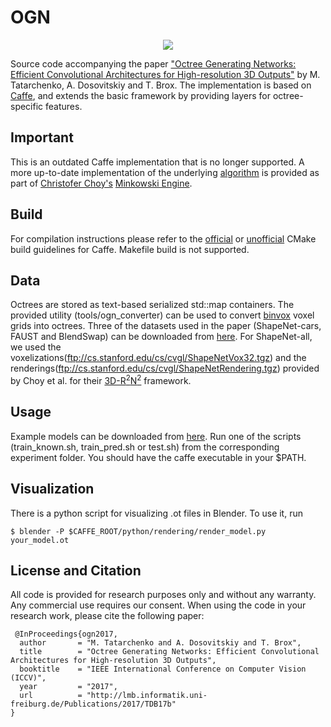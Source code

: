 # OGN

<p align="center"> 
<img src="https://github.com/mtatarchenko/ogn/blob/master/thumbnail.png">
</p>

Source code accompanying the paper ["Octree Generating Networks: Efficient Convolutional Architectures for High-resolution 3D Outputs"](https://lmb.informatik.uni-freiburg.de/people/tatarchm/ogn/) by M. Tatarchenko, A. Dosovitskiy and T. Brox. The implementation is based on [Caffe](http://caffe.berkeleyvision.org/), and extends the basic framework by providing layers for octree-specific features.

## Important
This is an outdated Caffe implementation that is no longer supported. A more up-to-date implementation of the underlying [algorithm](https://stanfordvl.github.io/MinkowskiEngine/demo/sparse_tensor_reconstruction.html) is provided as part of [Christofer Choy's](https://chrischoy.github.io/) [Minkowski Engine](https://github.com/StanfordVL/MinkowskiEngine).

## Build
For compilation instructions please refer to the [official](http://caffe.berkeleyvision.org/installation.html) or [unofficial](https://github.com/BVLC/caffe/wiki/Ubuntu-16.04-or-15.10-Installation-Guide) CMake build guidelines for Caffe. Makefile build is not supported.

## Data
Octrees are stored as text-based serialized std::map containers. The provided utility (tools/ogn_converter) can be used to convert [binvox](http://minecraft.gamepedia.com/Programs_and_editors/Binvox) voxel grids into octrees. Three of the datasets used in the paper (ShapeNet-cars, FAUST and BlendSwap) can be downloaded from [here](http://lmb.informatik.uni-freiburg.de/data/ogn/data.zip). For ShapeNet-all, we used the voxelizations(ftp://cs.stanford.edu/cs/cvgl/ShapeNetVox32.tgz) and the renderings(ftp://cs.stanford.edu/cs/cvgl/ShapeNetRendering.tgz) provided by Choy et al. for their [3D-R<sup>2</sup>N<sup>2</sup>](https://github.com/chrischoy/3D-R2N2) framework.

## Usage
Example models can be downloaded from [here](http://lmb.informatik.uni-freiburg.de/data/ogn/examples.zip). Run one of the scripts (train_known.sh, train_pred.sh or test.sh) from the corresponding experiment folder. You should have the caffe executable in your $PATH.

## Visualization
There is a python script for visualizing .ot files in Blender. To use it, run
	
	$ blender -P $CAFFE_ROOT/python/rendering/render_model.py your_model.ot

## License and Citation
All code is provided for research purposes only and without any warranty. Any commercial use requires our consent. When using the code in your research work, please cite the following paper:
```
 @InProceedings{ogn2017,
  author       = "M. Tatarchenko and A. Dosovitskiy and T. Brox",
  title        = "Octree Generating Networks: Efficient Convolutional Architectures for High-resolution 3D Outputs",
  booktitle    = "IEEE International Conference on Computer Vision (ICCV)",
  year         = "2017",
  url          = "http://lmb.informatik.uni-freiburg.de/Publications/2017/TDB17b"
}
 
```

